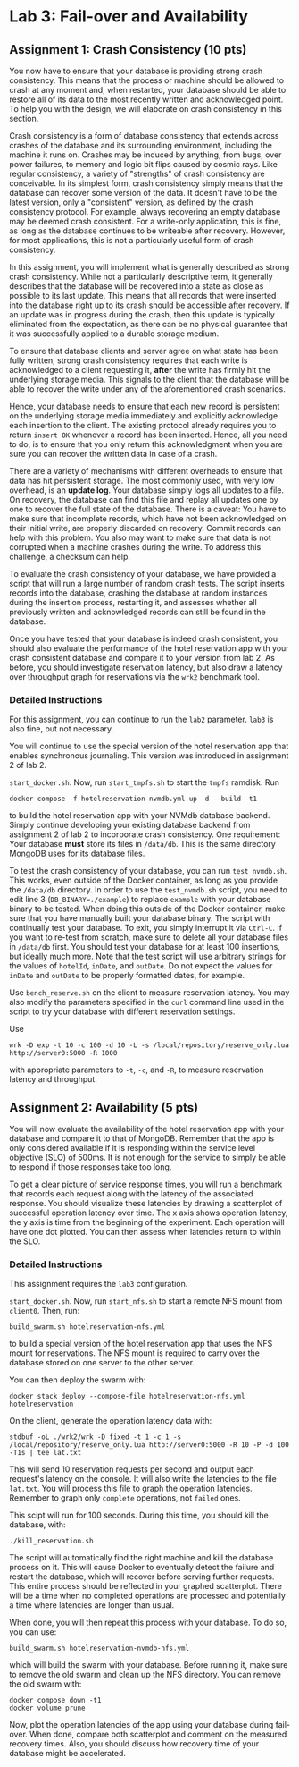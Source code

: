 # Lab 3: Fail-over and Availability

## Assignment 1: Crash Consistency (10 pts)

You now have to ensure that your database is providing strong crash
consistency. This means that the process or machine should be allowed
to crash at any moment and, when restarted, your database should be
able to restore all of its data to the most recently written and
acknowledged point. To help you with the design, we will elaborate on
crash consistency in this section.

Crash consistency is a form of database consistency that extends
across crashes of the database and its surrounding environment,
including the machine it runs on. Crashes may be induced by anything,
from bugs, over power failures, to memory and logic bit flips caused
by cosmic rays. Like regular consistency, a variety of "strengths" of
crash consistency are conceivable. In its simplest form, crash
consistency simply means that the database can recover some version of
the data. It doesn't have to be the latest version, only a
"consistent" version, as defined by the crash consistency
protocol. For example, always recovering an empty database may be
deemed crash consistent. For a write-only application, this is fine,
as long as the database continues to be writeable after
recovery. However, for most applications, this is not a particularly
useful form of crash consistency.

In this assignment, you will implement what is generally described as
strong crash consistency. While not a particularly descriptive term,
it generally describes that the database will be recovered into a
state as close as possible to its last update. This means that all
records that were inserted into the database right up to its crash
should be accessible after recovery. If an update was in progress
during the crash, then this update is typically eliminated from the
expectation, as there can be no physical guarantee that it was
successfully applied to a durable storage medium.

To ensure that database clients and server agree on what state has
been fully written, strong crash consistency requires that each write
is acknowledged to a client requesting it, **after** the write has
firmly hit the underlying storage media. This signals to the client
that the database will be able to recover the write under any of the
aforementioned crash scenarios.

Hence, your database needs to ensure that each new record is
persistent on the underlying storage media immediately and explicitly
acknowledge each insertion to the client. The existing protocol
already requires you to return `insert OK` whenever a record has been
inserted. Hence, all you need to do, is to ensure that you only return
this acknowledgment when you are sure you can recover the written data
in case of a crash.

There are a variety of mechanisms with different overheads to ensure
that data has hit persistent storage. The most commonly used, with
very low overhead, is an **update log**. Your database simply logs all
updates to a file. On recovery, the database can find this file and
replay all updates one by one to recover the full state of the
database. There is a caveat: You have to make sure that incomplete
records, which have not been acknowledged on their initial write, are
properly discarded on recovery. Commit records can help with this
problem. You also may want to make sure that data is not corrupted
when a machine crashes during the write. To address this challenge, a
checksum can help.

To evaluate the crash consistency of your database, we have provided a
script that will run a large number of random crash tests. The script
inserts records into the database, crashing the database at random
instances during the insertion process, restarting it, and assesses
whether all previously written and acknowledged records can still be
found in the database.

Once you have tested that your database is indeed crash consistent,
you should also evaluate the performance of the hotel reservation app
with your crash consistent database and compare it to your version
from lab 2. As before, you should investigate reservation latency, but
also draw a latency over throughput graph for reservations via the
`wrk2` benchmark tool.

### Detailed Instructions

For this assignment, you can continue to run the `lab2`
parameter. `lab3` is also fine, but not necessary.

You will continue to use the special version of the hotel reservation
app that enables synchronous journaling. This version was introduced
in assignment 2 of lab 2.

`start_docker.sh`. Now, run `start_tmpfs.sh` to start the `tmpfs`
ramdisk. Run

```console
docker compose -f hotelreservation-nvmdb.yml up -d --build -t1
```

to build the hotel reservation app with your NVMdb database
backend. Simply continue developing your existing database backend
from assignment 2 of lab 2 to incorporate crash consistency. One
requirement: Your database **must** store its files in
`/data/db`. This is the same directory MongoDB uses for its database
files.

To test the crash consistency of your database, you can run
`test_nvmdb.sh`. This works, even outside of the Docker container, as
long as you provide the `/data/db` directory. In order to use the
`test_nvmdb.sh` script, you need to edit line 3
(`DB_BINARY=./example`) to replace `example` with your database binary
to be tested. When doing this outside of the Docker container, make
sure that you have manually built your database binary. The script
with continually test your database. To exit, you simply interrupt it
via `Ctrl-C`. If you want to re-test from scratch, make sure to delete
all your database files in `/data/db` first. You should test your
database for at least 100 insertions, but ideally much more. Note that
the test script will use arbitrary strings for the values of
`hotelId`, `inDate`, and `outDate`. Do not expect the values for
`inDate` and `outDate` to be properly formatted dates, for example.

Use `bench_reserve.sh` on the client to measure reservation
latency. You may also modify the parameters specified in the `curl`
command line used in the script to try your database with different
reservation settings.

Use

```console
wrk -D exp -t 10 -c 100 -d 10 -L -s /local/repository/reserve_only.lua http://server0:5000 -R 1000
```

with appropriate parameters to `-t`, `-c`, and `-R`, to measure
reservation latency and throughput.

## Assignment 2: Availability (5 pts)

You will now evaluate the availability of the hotel reservation app
with your database and compare it to that of MongoDB. Remember that
the app is only considered available if it is responding within the
service level objective (SLO) of 500ms. It is not enough for the
service to simply be able to respond if those responses take too long.

To get a clear picture of service response times, you will run a
benchmark that records each request along with the latency of the
associated response. You should visualize these latencies by drawing a
scatterplot of successful operation latency over time. The x axis
shows operation latency, the y axis is time from the beginning of the
experiment. Each operation will have one dot plotted. You can then
assess when latencies return to within the SLO.

### Detailed Instructions

This assignment requires the `lab3` configuration.

`start_docker.sh`. Now, run `start_nfs.sh` to start a remote NFS mount
from `client0`. Then, run:

```console
build_swarm.sh hotelreservation-nfs.yml
```

to build a special version of the hotel reservation app that uses the
NFS mount for reservations. The NFS mount is required to carry over
the database stored on one server to the other server.

You can then deploy the swarm with:

```console
docker stack deploy --compose-file hotelreservation-nfs.yml hotelreservation
```

On the client, generate the operation latency data with:

```console
stdbuf -oL ./wrk2/wrk -D fixed -t 1 -c 1 -s /local/repository/reserve_only.lua http://server0:5000 -R 10 -P -d 100 -T1s | tee lat.txt
```

This will send 10 reservation requests per second and output each
request's latency on the console. It will also write the latencies to
the file `lat.txt`. You will process this file to graph the operation
latencies. Remember to graph only `complete` operations, not `failed`
ones.

This scipt will run for 100 seconds. During this time, you should kill
the database, with:

```console
./kill_reservation.sh
```

The script will automatically find the right machine and kill the
database process on it. This will cause Docker to eventually detect
the failure and restart the database, which will recover before
serving further requests. This entire process should be reflected in
your graphed scatterplot. There will be a time when no completed
operations are processed and potentially a time where latencies are
longer than usual.

When done, you will then repeat this process with your database. To do
so, you can use:

```console
build_swarm.sh hotelreservation-nvmdb-nfs.yml
```

which will build the swarm with your database. Before running it, make
sure to remove the old swarm and clean up the NFS directory. You can
remove the old swarm with:

```console
docker compose down -t1
docker volume prune
```

Now, plot the operation latencies of the app using your database
during fail-over. When done, compare both scatterplot and comment on
the measured recovery times. Also, you should discuss how recovery
time of your database might be accelerated.
